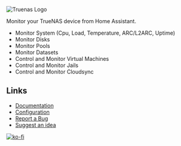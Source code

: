 ![Truenas Logo](https://raw.githubusercontent.com/tomaae/homeassistant-truenas/master/docs/assets/images/ui/truenas-logo-color.webp)

Monitor your TrueNAS device from Home Assistant.
 * Monitor System (Cpu, Load, Temperature, ARC/L2ARC, Uptime)
 * Monitor Disks
 * Monitor Pools
 * Monitor Datasets
 * Control and Monitor Virtual Machines
 * Control and Monitor Jails
 * Control and Monitor Cloudsync

## Links
- [Documentation](https://github.com/tomaae/homeassistant-truenas/tree/master)
- [Configuration](https://github.com/tomaae/homeassistant-truenas/tree/master#setup-integration)
- [Report a Bug](https://github.com/tomaae/homeassistant-truenas/issues/new?labels=bug&template=bug_report.md&title=%5BBug%5D)
- [Suggest an idea](https://github.com/tomaae/homeassistant-truenas/issues/new?labels=enhancement&template=feature_request.md&title=%5BFeature%5D)

[![ko-fi](https://www.ko-fi.com/img/githubbutton_sm.svg)](https://ko-fi.com/G2G71MKZG)
